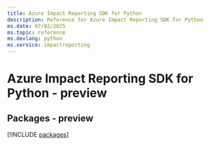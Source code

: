 ```yaml
---
title: Azure Impact Reporting SDK for Python
description: Reference for Azure Impact Reporting SDK for Python
ms.date: 07/02/2025
ms.topic: reference
ms.devlang: python
ms.service: impactreporting
---
```

# Azure Impact Reporting SDK for Python - preview
## Packages - preview
[!INCLUDE [packages](impact-reporting-index.md)]